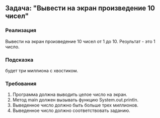 ## Задача: "Вывести на экран произведение 10 чисел"

### Реализация
Вывести на экран произведение 10 чисел от 1 до 10.
Результат - это 1 число.

### Подсказка
будет три миллиона с хвостиком.

### Требования
1. Программа должна выводить целое число на экран.
2. Метод main должен вызывать функцию System.out.println.
3. Выведенное число должно быть больше трех миллионов.
4.	Выведенное число должно соответствовать заданию.

